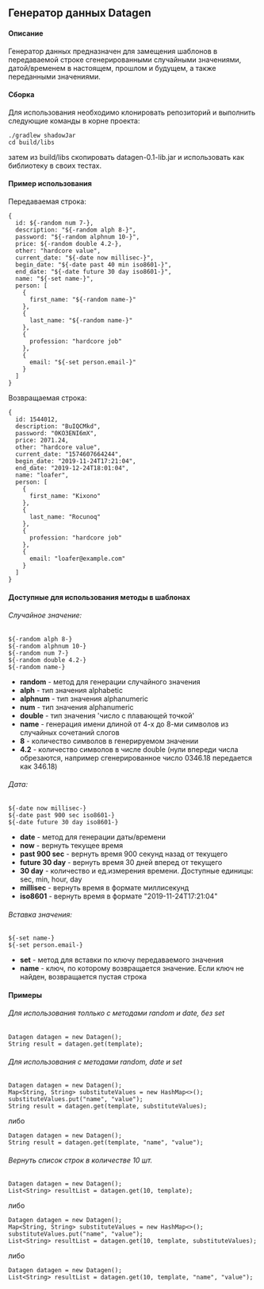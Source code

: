 ## Генератор данных Datagen

#### Описание
Генератор данных предназначен для замещения шаблонов в передаваемой строке сгенерированными случайными значениями, датой/временем в настоящем, прошлом и будущем, а также переданными значениями.

#### Сборка
Для использования необходимо клонировать репозиторий и выполнить следующие команды в корне проекта:
```
./gradlew shadowJar
cd build/libs
```
затем из build/libs скопировать datagen-0.1-lib.jar и использовать как библиотеку в своих тестах.

#### Пример использования

Передаваемая строка:
```
{
  id: ${-random num 7-},
  description: "${-random alph 8-}",
  password: "${-random alphnum 10-}",
  price: ${-random double 4.2-},
  other: "hardcore value",
  current_date: "${-date now millisec-}",  
  begin_date: "${-date past 40 min iso8601-}",
  end_date: "${-date future 30 day iso8601-}",
  name: "${-set name-}",
  person: [
    {
      first_name: "${-random name-}"
    },
    {
      last_name: "${-random name-}"
    },
    {
      profession: "hardcore job"
    },
    {
      email: "${-set person.email-}"
    }
  ]
}
```

Возвращаемая строка:
```
{
  id: 1544012,
  description: "BuIQCMkd",
  password: "0KO3ENI6mX",
  price: 2071.24,
  other: "hardcore value",
  current_date: "1574607664244",  
  begin_date: "2019-11-24T17:21:04",
  end_date: "2019-12-24T18:01:04",
  name: "loafer",
  person: [
    {
      first_name: "Kixono"
    },
    {
      last_name: "Rocunoq"
    },
    {
      profession: "hardcore job"
    },
    {
      email: "loafer@example.com"
    }
  ]
}
```

#### Доступные для использования методы в шаблонах

###### Случайное значение:
```
${-random alph 8-}
${-random alphnum 10-}
${-random num 7-}
${-random double 4.2-}
${-random name-}
```
* **random** - метод для генерации случайного значения
* **alph** - тип значения alphabetic
* **alphnum** - тип значения alphanumeric
* **num** - тип значения alphanumeric
* **double** - тип значения 'число с плавающей точкой'
* **name** - генерация имени длиной от 4-х до 8-ми символов из случайных сочетаний слогов
* **8** - количество символов в генерируемом значении
* **4.2** - количество символов в числе double (нули впереди числа обрезаются, например сгенерированное число 0346.18 передается как 346.18)

###### Дата:
```
${-date now millisec-}
${-date past 900 sec iso8601-}
${-date future 30 day iso8601-}
```
* **date** - метод для генерации даты/времени
* **now** - вернуть текущее время
* **past 900 sec** - вернуть время 900 секунд назад от текущего 
* **future 30 day** - вернуть время 30 дней вперед от текущего
* **30 day** - количество и ед.измерения времени. Доступные единицы: sec, min, hour, day 
* **millisec**  - вернуть время в формате миллисекунд
* **iso8601**  - вернуть время в формате "2019-11-24T17:21:04"

###### Вставка значения:
```
${-set name-}
${-set person.email-}
```
* **set** - метод для вставки по ключу передаваемого значения
* **name** - ключ, по которому возвращается значение. Если ключ не найден, возвращается пустая строка

#### Примеры
###### Для использования толлько с методами random и date, без set
```
Datagen datagen = new Datagen();
String result = datagen.get(template);
```
###### Для использования с методами random, date и set
```
Datagen datagen = new Datagen();
Map<String, String> substituteValues = new HashMap<>();
substituteValues.put("name", "value");
String result = datagen.get(template, substituteValues);
```
либо
```
Datagen datagen = new Datagen();
String result = datagen.get(template, "name", "value");
```
###### Вернуть список строк в количестве 10 шт.
 ```
 Datagen datagen = new Datagen();
 List<String> resultList = datagen.get(10, template);
 ```
либо
```
Datagen datagen = new Datagen();
Map<String, String> substituteValues = new HashMap<>();
substituteValues.put("name", "value");
List<String> resultList = datagen.get(10, template, substituteValues);
```
либо
```
Datagen datagen = new Datagen();
List<String> resultList = datagen.get(10, template, "name", "value");
```